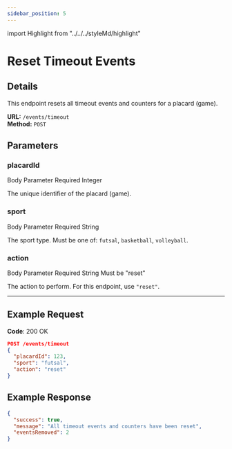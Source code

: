 ```yaml
---
sidebar_position: 5
---
```

import Highlight from "../../../styleMd/highlight"

# Reset Timeout Events

## Details

This endpoint resets all timeout events and counters for a placard (game).

**URL:** `/events/timeout`  
**Method:** `POST`  

## Parameters

### placardId
<Highlight level="info">Body Parameter</Highlight>
<Highlight level="danger">Required</Highlight>
<Highlight level="note">Integer</Highlight>

The unique identifier of the placard (game).

### sport
<Highlight level="info">Body Parameter</Highlight>
<Highlight level="danger">Required</Highlight>
<Highlight level="note">String</Highlight>

The sport type. Must be one of: `futsal`, `basketball`, `volleyball`.

### action
<Highlight level="info">Body Parameter</Highlight>
<Highlight level="danger">Required</Highlight>
<Highlight level="note">String</Highlight>
<Highlight level="caution" inline>Must be "reset"</Highlight>

The action to perform. For this endpoint, use `"reset"`.

---

## Example Request

**Code**: <Highlight level="success" inline>200 OK</Highlight>

```json
POST /events/timeout
{
  "placardId": 123,
  "sport": "futsal",
  "action": "reset"
}
```

## Example Response

```json
{
  "success": true,
  "message": "All timeout events and counters have been reset",
  "eventsRemoved": 2
}
```